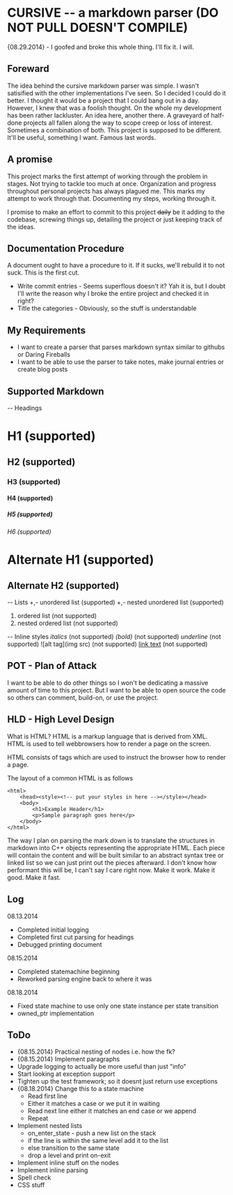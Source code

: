 CURSIVE -- a markdown parser (DO NOT PULL DOESN'T COMPILE)
===

{08.29.2014} - I goofed and broke this whole thing. I'll fix it. I will. 

Foreward
---
The idea behind the cursive markdown parser was simple. I wasn't satisified with
the other implementations I've seen. So I decided I could do it better. I thought
it would be a project that I could bang out in a day. However, I knew that was 
a foolish thought. On the whole my development has been rather lackluster. An 
idea here, another there. A graveyard of half-done projects all fallen along the
way to scope creep or loss of interest. Sometimes a combination of both. This project
is supposed to be different. It'll be useful, something I want. Famous last words.

A promise
---

This project marks the first attempt of working through the problem in stages. Not
trying to tackle too much at once. Organization and progress throughout personal projects
has always plagued me. This marks my attempt to work through that. Documenting my steps,
working through it.

I promise to make an effort to commit to this project ~~daily~~ be it adding to the 
codebase, screwing things up, detailing the project or just keeping track of the ideas.


Documentation Procedure
---
A document ought to have a procedure to it. If it sucks, we'll rebuild it to not suck.
This is the first cut.

+ Write commit entries - Seems superflous doesn't it? Yah it is, but I doubt I'll write
the reason why I broke the entire project and checked it in right?
+ Title the categories - Obviously, so the stuff is understandable

My Requirements
---
- I want to create a parser that parses markdown syntax similar to githubs or Daring Fireballs
- I want to be able to use the parser to take notes, make journal entries or create blog posts

Supported Markdown
---

-- Headings
# H1                         (supported)
## H2                        (supported) 
### H3                       (supported)
#### H4                      (supported)
##### H5                     (supported) 
###### H6                    (supported)

Alternate H1                 (supported)
===
Alternate H2                 (supported)
---                         

-- Lists
+,- unordered list          (supported)
+,- nested unordered list   (supported)
1. ordered list             (not supported)
1. nested ordered list      (not supported)

-- Inline styles
*italics*                   (not supported)
*(bold)*                    (not supported)
_underline_                 (not supported)
![alt tag](img src)         (not supported)
[link text](link)           (not supported)


POT - Plan of Attack
---
I want to be able to do other things so I won't be dedicating a massive amount of time to this
project. But I want to be able to open source the code so others can comment, build-on, or use
the project.


HLD - High Level Design
---

What is HTML? HTML is a markup language that is derived from XML. HTML
is used to tell webbrowsers how to render a page on the screen.

HTML consists of tags which are used to instruct the browser how to render
a page. 

The layout of a common HTML is as follows
```
<html>
	<head><style><!-- put your styles in here --></style></head>
	<body>
		<h1>Example Header</h1>
		<p>Sample paragraph goes here</p>
	</body>
</html>
```

The way I plan on parsing the mark down is to translate the structures in
markdown into C++ objects representing the appropriate HTML. Each piece will
contain the content and will be built similar to an abstract syntax tree or 
linked list so we can just print out the pieces afterward.  I don't know how 
performant this will be, I can't say I care right now. Make it work. Make it
good. Make it fast.


Log
---
08.13.2014 
- Completed initial logging
- Completed first cut parsing for headings
- Debugged printing document

08.15.2014
- Completed statemachine beginning
- Reworked parsing engine back to where it was

08.18.2014
- Fixed state machine to use only one state instance per state transition
- owned_ptr implementation

ToDo
---
- {08.15.2014} Practical nesting of nodes i.e. how the fk?
- {08.15.2014} Implement paragraphs
- Upgrade logging to actually be more useful than just "info"
- Start looking at exception support
- Tighten up the test framework; so it doesnt just return use exceptions
- {08.18.2014} Change this to a state machine
   - Read first line
   - Either it matches a case or we put it in waiting
   - Read next line either it matches an end case or we append
   - Repeat
- Implement nested lists 
   - on_enter_state - push a new list on the stack
   - if the line is within the same level add it to the list
   - else transition to the same state
   - drop a level and print on-exit 
- Implement inline stuff on the nodes
- Implement inline parsing
- Spell check
- CSS stuff
